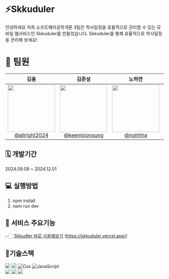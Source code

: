 # ⚡️Skkuduler
안녕하세요
저희 소프트웨어공학개론 3팀은 학사일정을 효율적으로 관리할 수 있는 모바일 웹서비스인 Skkuduler를 만들었습니다.
Skkuduler를 통해 효율적으로 학사일정을 관리해 보세요!


# 👥 팀원

|                                                               **김용**                                                               |                                                                **김준성**                                                                |                                                                 **노하연**                                                                  |                                                                     **황지희**                                                                     |                                      **최준영**                                                                     |                                                  **이쉬라프**                                                               |
| :------------------------------------------------------------------------------------------------------------------------------------: | :--------------------------------------------------------------------------------------------------------------------------------------: | :-----------------------------------------------------------------------------------------------------------------------------------------: | :------------------------------------------------------------------------------------------------------------------------------------------------: |  :------------------------------------------------------------------------------------------------------------------------------------------------: |   :------------------------------------------------------------------------------------------------------------------------------------------------------: |  
| [<img src="https://avatars.githubusercontent.com/u/80614306?v=4" height="150" width="150"><br>@allright2024](https://github.com/allright2024)  | [<img src="https://avatars.githubusercontent.com/u/50402527?v=4" height="150" width="150"><br>@keemjoonsung](https://github.com/keemjoonsung) | [<img src="https://avatars.githubusercontent.com/u/95074063?v=4" height="150" width="150"><br>@nohhha](https://github.com/nohhha) | [<img src="https://avatars.githubusercontent.com/u/101245685?v=4" height="150" width="150"><br>@applepops](https://github.com/applepops) |  [<img src="https://avatars.githubusercontent.com/u/151784621?v=4" height="150" width="150"><br>@joonyoungchoi0801](https://github.com/joonyoungchoi0801)| [<img src="https://avatars.githubusercontent.com/u/182851148?v=4" height="150" width="150"><br>@2ez4mii](https://github.com/2ez4mii)|

## 🗓️ 개발기간
2024.09.09 ~ 2024.12.01  


## 💻 실행방법
1. npm install
2. npm run dev


## 💌 서비스 주요기능
👉🏻 [Skkudler 바로 사용해보기](https://skkuduler.vercel.app/)  (https://skkuduler.vercel.app/)



## 🔨기술스택

<p  width: 100%>

<img src="https://img.shields.io/badge/React-61DAFB?style=for-the-badge&logo=React&logoColor=white">
<img src="https://img.shields.io/badge/Axios-DA291C?style=for-the-badge&logo=axios&logoColor=white">
<img alt="Css" src ="https://img.shields.io/badge/CSS3-1572B6.svg?&style=for-the-badge&logo=CSS3&logoColor=white"/> 
<img alt="JavaScript" src ="https://img.shields.io/badge/JavaScriipt-F7DF1E.svg?&style=for-the-badge&logo=JavaScript&logoColor=black"/>
</br>
<img src="https://img.shields.io/badge/figma-F24E1E?style=for-the-badge&logo=figma&logoColor=white"> 
<img src="https://img.shields.io/badge/eslint-4B32C3?style=for-the-badge&logo=eslint&logoColor=white"> 
<img src="https://img.shields.io/badge/prettier-F7B93E?style=for-the-badge&logo=prettier&logoColor=white"> 







